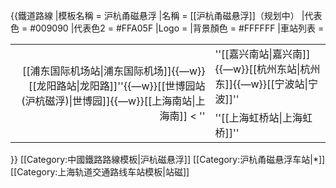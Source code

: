 {{鐵道路線
|模板名稱 = 沪杭甬磁悬浮
|名稱 = [[沪杭甬磁悬浮]]（规划中）
|代表色 = #009090
|代表色2 = #FFA05F
|Logo = 
|背景顏色 = #FFFFFF
|車站列表 = <table align="center"><tr><td rowspan="2" align="right">[[浦东国际机场站|浦东国际机场]]{{—w}}[[龙阳路站|龙阳路]]''{{—w}}[[世博园站 (沪杭磁浮)|世博园]]{{—w}}[[上海南站|上海南]] &lt; ''</td> <td align="left"> ''[[嘉兴南站|嘉兴南]]{{—w}}[[杭州东站|杭州东]]{{—w}}[[宁波站|宁波]]''</td></tr><tr><td align="left">''[[上海虹桥站|上海虹桥]]''</td></tr></table>
}}<noinclude>
[[Category:中國鐵路路線模板|沪杭磁悬浮]]
[[Category:沪杭甬磁悬浮车站|*]]
[[Category:上海轨道交通路线车站模板|站磁]]
</noinclude>